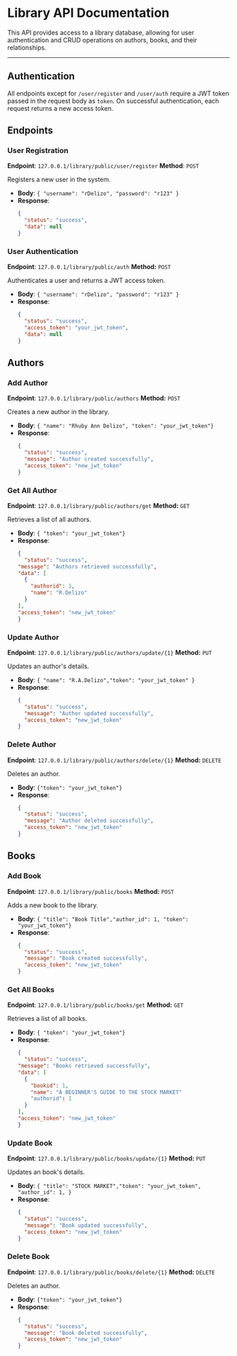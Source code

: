 # Library API Documentation

This API provides access to a library database, allowing for user authentication and CRUD operations on authors, books, and their relationships.

---

## Authentication

All endpoints except for `/user/register` and `/user/auth` require a JWT token passed in the request body as `token`. On successful authentication, each request returns a new access token.

## Endpoints

### User Registration
**Endpoint**:  `127.0.0.1/library/public/user/register`
**Method**: `POST`

Registers a new user in the system.

- **Body**:  `{ "username": "rDelizo", "password": "r123" }`
- **Response**:
  ```json
  {
    "status": "success",
    "data": null
  }

### User Authentication
**Endpoint**:  `127.0.0.1/library/public/auth`
**Method:** `POST`

Authenticates a user and returns a JWT access token.

- **Body**:  `{ "username": "rDelizo", "password": "r123" }`
- **Response**:
  ```json
  {
    "status": "success",
    "access_token": "your_jwt_token",
    "data": null
  }

## Authors
### Add Author
**Endpoint**:  `127.0.0.1/library/public/authors`
**Method:** `POST`

Creates a new author in the library.

- **Body**:  `{ "name": "Rhuby Ann Delizo", "token": "your_jwt_token"}`
- **Response**:
  ```json
  {
    "status": "success",
    "message": "Author created successfully",
    "access_token": "new_jwt_token"
  }

### Get All Author
**Endpoint**:  `127.0.0.1/library/public/authors/get`
**Method:** `GET`

Retrieves a list of all authors.

- **Body**:  `{ "token": "your_jwt_token"}`
- **Response**:
  ```json
  {
    "status": "success",
  "message": "Authors retrieved successfully",
  "data": [
    {
      "authorid": 1,
      "name": "R.Delizo"
    }
  ],
  "access_token": "new_jwt_token"
  }

### Update Author
**Endpoint**:  `127.0.0.1/library/public/authors/update/{1}`
**Method:** `PUT`

Updates an author's details.

- **Body**:  `{ "name": "R.A.Delizo","token": "your_jwt_token"
}`
- **Response**:
  ```json
  {
    "status": "success",
    "message": "Author updated successfully",
    "access_token": "new_jwt_token"
  }

### Delete Author
**Endpoint**:  `127.0.0.1/library/public/authors/delete/{1}`
**Method:** `DELETE`

Deletes an author.

- **Body**:  `{"token": "your_jwt_token"}`
- **Response**:
  ```json
  {
    "status": "success",
    "message": "Author deleted successfully",
    "access_token": "new_jwt_token"
  }

## Books
### Add Book
**Endpoint**:  `127.0.0.1/library/public/books`
**Method:** `POST`

Adds a new book to the library.

- **Body**:  `{ "title": "Book Title","author_id": 1, "token": "your_jwt_token"}`
- **Response**:
  ```json
  {
    "status": "success",
    "message": "Book created successfully",
    "access_token": "new_jwt_token"
  }

### Get All Books
**Endpoint**:  `127.0.0.1/library/public/books/get`
**Method:** `GET`

Retrieves a list of all books.

- **Body**:  `{ "token": "your_jwt_token"}`
- **Response**:
  ```json
  {
    "status": "success",
  "message": "Books retrieved successfully",
  "data": [
    {
      "bookid": 1,
      "name": "A BEGINNER'S GUIDE TO THE STOCK MARKET"
      "authorid": 1
    }
  ],
  "access_token": "new_jwt_token"
  }

### Update Book
**Endpoint**:  `127.0.0.1/library/public/books/update/{1}`
**Method:** `PUT`

Updates an book's details.

- **Body**:  `{ "title": "STOCK MARKET","token": "your_jwt_token", "author_id": 1,
}`
- **Response**:
  ```json
  {
    "status": "success",
    "message": "Book updated successfully",
    "access_token": "new_jwt_token"
  }

### Delete Book
**Endpoint**:  `127.0.0.1/library/public/books/delete/{1}`
**Method:** `DELETE`

Deletes an author.

- **Body**:  `{"token": "your_jwt_token"}`
- **Response**:
  ```json
  {
    "status": "success",
    "message": "Book deleted successfully",
    "access_token": "new_jwt_token"
  }
